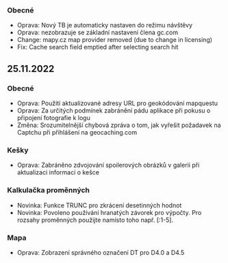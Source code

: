 
### Obecné
- Oprava: Nový TB je automaticky nastaven do režimu návštěvy
- Oprava: nezobrazuje se základní nastavení člena gc.com
- Change: mapy.cz map provider removed (due to change in licensing)
- Fix: Cache search field emptied after selecting search hit

## 25.11.2022

### Obecné
- Oprava: Použití aktualizované adresy URL pro geokódování mapquestu
- Oprava: Za určitých podmínek zabránění pádu aplikace při pokusu o připojení fotografie k logu
- Změna: Srozumitelnější chybová zpráva o tom, jak vyřešit požadavek na Captchu při přihlášení na geocaching.com

### Kešky
- Oprava: Zabráněno zdvojování spoilerových obrázků v galerii při aktualizaci informací o kešce

### Kalkulačka proměnných
- Novinka: Funkce TRUNC pro zkrácení desetinných hodnot
- Novinka: Povoleno používání hranatých závorek pro výpočty. Pro rozsahy proměnných použijte namísto toho např. \[:1-5\].

### Mapa
- Oprava: Zobrazení správného označení DT pro D4.0 a D4.5
